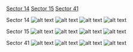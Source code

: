 [Sector 14](#sector14)
[Sector 15](#sector15)
[Sector 41](#sector41)

<a name = "sector14"></a>
Sector 14
![alt text](/tt/KELT-09_Sector_14/KELT-09_Sector_14_a_TimeSeries.png)
![alt text](/tt/KELT-09_Sector_14/KELT-09_Sector_14_b_FoldedLightCurve.png)
![alt text](/tt/KELT-09_Sector_14/KELT-09_Sector_14_b_IndividualTransitsWithFit.png)
![alt text](/tt/KELT-09_Sector_14/KELT-09_Sector_14_c_TimingResiduals.png)

<a name = "sector15"></a>
Sector 15
![alt text](/tt/KELT-09_Sector_15/KELT-09_Sector_15_a_TimeSeries.png)
![alt text](/tt/KELT-09_Sector_15/KELT-09_Sector_15_b_FoldedLightCurve.png)
![alt text](/tt/KELT-09_Sector_15/KELT-09_Sector_15_b_IndividualTransitsWithFit.png)
![alt text](/tt/KELT-09_Sector_15/KELT-09_Sector_15_c_TimingResiduals.png)

<a name = "sector41"></a>
Sector 41
![alt text](/tt/KELT-09_Sector_41/KELT-09_Sector_41_a_TimeSeries.png)
![alt text](/tt/KELT-09_Sector_41/KELT-09_Sector_41_b_FoldedLightCurve.png)
![alt text](/tt/KELT-09_Sector_41/KELT-09_Sector_41_b_IndividualTransitsWithFit.png)
![alt text](/tt/KELT-09_Sector_41/KELT-09_Sector_41_c_TimingResiduals.png)

